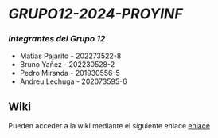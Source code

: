 # _GRUPO12-2024-PROYINF_

### *Integrantes del Grupo 12* ###
* Matias Pajarito - 202273522-8
* Bruno Yañez - 202230528-2
* Pedro Miranda - 201930556-5
* Andreu Lechuga - 202073595-6

## Wiki

Pueden acceder a la wiki mediante el siguiente enlace [enlace](https://github.com/MatiasPajarito/GRUPO12-2024-PROYINF/wiki)


